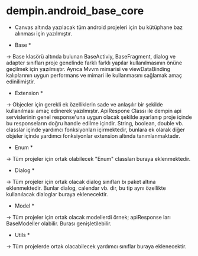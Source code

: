 # dempin.android_base_core

* Canvas altında yazılacak tüm android projeleri için bu kütüphane baz alınması için yazılmıştır.

* Base * 

 -> Base klasörü altında bulunan  BaseActiviy, BaseFragment, dialog ve adapter sınıfları proje genelinde farklı farklı yapılar kullanılmasının
önüne geçilmek için yazılmıştır. Ayrıca Mvvm mimarisi ve viewDataBinding kalıplarının uygun performans ve mimari ile kullanmasını sağlamak
amaç edinilimiştir.

* Extension * 

-> Objecler için gerekli ek özelliklerin sade ve anlaşılır bir şekilde kullanılması amaç edinerek yazılmıştır. ApiRespone Classı ile dempin 
api servislerinin genel response'una uygun olacak şekilde ayarlanıp proje içinde bu responseların doğru handle edilme içindir. String, boolean, double vb.
classlar içinde yardımcı fonksiyonları içirmektedir, bunlara ek olarak diğer objeler içinde yardımcı fonksiyonlar extension altında tanımlanmaktadır.

* Enum *
 
-> Tüm projeler için ortak olabilecek "Enum" classları buraya eklenmektedir.

* Dialog *

-> Tüm projeler için ortak olacak dialog sınıfları bı paket altına eklenmektedir. Bunlar dialog, calendar vb. dir, bu tip aynı özellikte kullanılacak 
dialoglar buraya eklenecektir.

* Model *

 -> Tüm projeler için ortak olacak modellerdi örnek; apiResponse ları BaseModeller olabilir. Burası genişletilebilir.
 
 * Utils *

-> Tüm projelerde ortak olacabilecek yardımcı sınıflar buraya eklenecektir.
